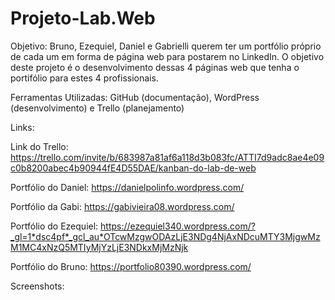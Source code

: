 # Projeto-Lab.Web

Objetivo: Bruno, Ezequiel, Daniel e Gabrielli querem ter um portfólio próprio de cada um em forma de página web para postarem no LinkedIn. O objetivo deste projeto é o desenvolvimento dessas 4 páginas web que tenha o portifólio para estes 4 profissionais. 

Ferramentas Utilizadas: GitHub (documentação), WordPress (desenvolvimento) e Trello (planejamento)

Links:

Link do Trello: https://trello.com/invite/b/683987a81af6a118d3b083fc/ATTI7d9adc8ae4e09c0b8200abec4b90944fE4D55DAE/kanban-do-lab-de-web

Portfólio do Daniel: https://danielpolinfo.wordpress.com/

Portfólio da Gabi: https://gabivieira08.wordpress.com/

Portfólio do Ezequiel: https://ezequiel340.wordpress.com/?_gl=1*dsc4pf*_gcl_au*OTcwMzgwODAzLjE3NDg4NjAxNDcuMTY3MjgwMzM1MC4xNzQ5MTIyMjYzLjE3NDkxMjMzNjk

Portfólio do Bruno: https://portfolio80390.wordpress.com/

Screenshots:
